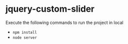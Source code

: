 # jquery-custom-slider
Execute the following commands to run the project in local
 - ```npm install```
 - ```node server```
